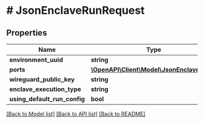 # # JsonEnclaveRunRequest

## Properties

Name | Type | Description | Notes
------------ | ------------- | ------------- | -------------
**environment_uuid** | **string** |  | [optional]
**ports** | [**\OpenAPI\Client\Model\JsonEnclavePort[]**](JsonEnclavePort.md) |  | [optional]
**wireguard_public_key** | **string** |  | [optional]
**enclave_execution_type** | **string** |  | [optional]
**using_default_run_config** | **bool** |  | [optional]

[[Back to Model list]](../../README.md#models) [[Back to API list]](../../README.md#endpoints) [[Back to README]](../../README.md)
